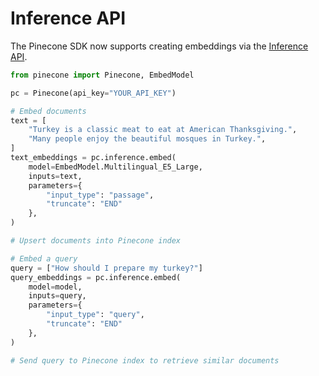 # Inference API

The Pinecone SDK now supports creating embeddings via the [Inference API](https://docs.pinecone.io/guides/inference/understanding-inference).


```python
from pinecone import Pinecone, EmbedModel

pc = Pinecone(api_key="YOUR_API_KEY")

# Embed documents
text = [
    "Turkey is a classic meat to eat at American Thanksgiving.",
    "Many people enjoy the beautiful mosques in Turkey.",
]
text_embeddings = pc.inference.embed(
    model=EmbedModel.Multilingual_E5_Large,
    inputs=text,
    parameters={
        "input_type": "passage",
        "truncate": "END"
    },
)

# Upsert documents into Pinecone index

# Embed a query
query = ["How should I prepare my turkey?"]
query_embeddings = pc.inference.embed(
    model=model,
    inputs=query,
    parameters={
        "input_type": "query",
        "truncate": "END"
    },
)

# Send query to Pinecone index to retrieve similar documents
```
